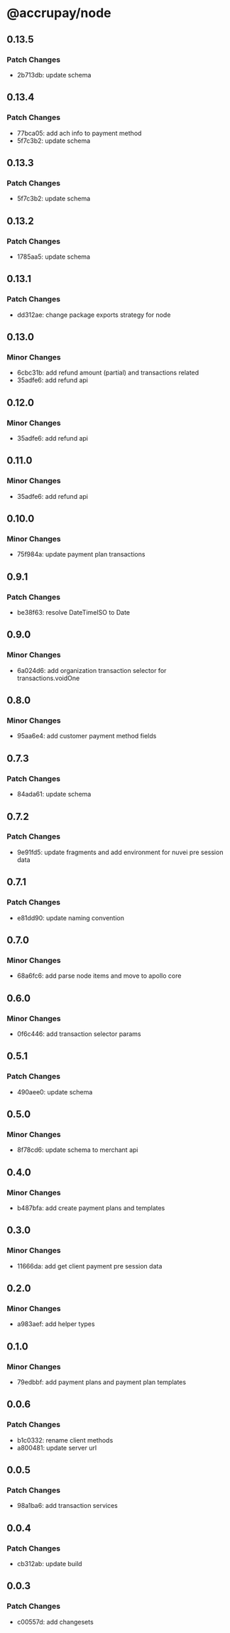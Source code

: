 # @accrupay/node

## 0.13.5

### Patch Changes

- 2b713db: update schema

## 0.13.4

### Patch Changes

- 77bca05: add ach info to payment method
- 5f7c3b2: update schema

## 0.13.3

### Patch Changes

- 5f7c3b2: update schema

## 0.13.2

### Patch Changes

- 1785aa5: update schema

## 0.13.1

### Patch Changes

- dd312ae: change package exports strategy for node

## 0.13.0

### Minor Changes

- 6cbc31b: add refund amount (partial) and transactions related
- 35adfe6: add refund api

## 0.12.0

### Minor Changes

- 35adfe6: add refund api

## 0.11.0

### Minor Changes

- 35adfe6: add refund api

## 0.10.0

### Minor Changes

- 75f984a: update payment plan transactions

## 0.9.1

### Patch Changes

- be38f63: resolve DateTimeISO to Date

## 0.9.0

### Minor Changes

- 6a024d6: add organization transaction selector for transactions.voidOne

## 0.8.0

### Minor Changes

- 95aa6e4: add customer payment method fields

## 0.7.3

### Patch Changes

- 84ada61: update schema

## 0.7.2

### Patch Changes

- 9e91fd5: update fragments and add environment for nuvei pre session data

## 0.7.1

### Patch Changes

- e81dd90: update naming convention

## 0.7.0

### Minor Changes

- 68a6fc6: add parse node items and move to apollo core

## 0.6.0

### Minor Changes

- 0f6c446: add transaction selector params

## 0.5.1

### Patch Changes

- 490aee0: update schema

## 0.5.0

### Minor Changes

- 8f78cd6: update schema to merchant api

## 0.4.0

### Minor Changes

- b487bfa: add create payment plans and templates

## 0.3.0

### Minor Changes

- 11666da: add get client payment pre session data

## 0.2.0

### Minor Changes

- a983aef: add helper types

## 0.1.0

### Minor Changes

- 79edbbf: add payment plans and payment plan templates

## 0.0.6

### Patch Changes

- b1c0332: rename client methods
- a800481: update server url

## 0.0.5

### Patch Changes

- 98a1ba6: add transaction services

## 0.0.4

### Patch Changes

- cb312ab: update build

## 0.0.3

### Patch Changes

- c00557d: add changesets
